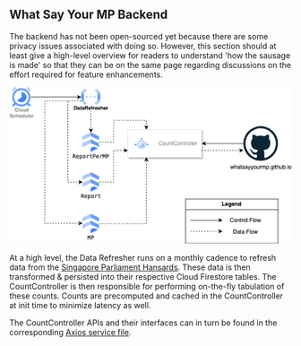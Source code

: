 ## What Say Your MP Backend

The backend has not been open-sourced yet because there are some privacy issues associated with doing so.
However, this section should at least give a high-level overview for readers to understand 'how the sausage is made'
so that they can be on the same page regarding discussions on the effort required for feature enhancements.

![WhatSayYourMPBackend](./img/WhatSayYourMP-backend.png)

At a high level, the Data Refresher runs on a monthly cadence to refresh data from the [Singapore Parliament Hansards](https://sprs.parl.gov.sg/).
These data is then transformed & persisted into their respective Cloud Firestore tables.
The CountController is then responsible for performing on-the-fly tabulation of these counts.
Counts are precomputed and cached in the CountController at init time to minimize latency as well.

The CountController APIs and their interfaces can in turn be found in the corresponding [Axios service file](https://github.com/whatsayyourmp/whatsayyourmp.github.io/blob/main/src/app/services/index.ts).
